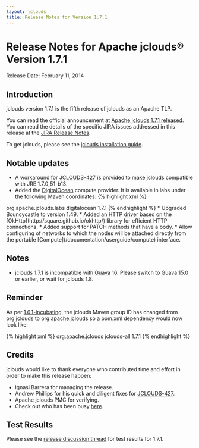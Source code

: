 ```yaml
---
layout: jclouds
title: Release Notes for Version 1.7.1
---
```


Release Notes for Apache jclouds&reg; Version 1.7.1
=========================

Release Date: February 11, 2014

## Introduction

jclouds version 1.7.1 is the fifth release of jclouds as an Apache TLP.

You can read the official announcement at [Apache jclouds 1.7.1 released](http://markmail.org/message/wvskzm356n2mraif). You can read the details of the specific JIRA issues addressed in this release at the [JIRA Release Notes](https://issues.apache.org/jira/browse/JCLOUDS/fixforversion/12325588).

To get jclouds, please see the [jclouds installation guide](/documentation/userguide/installation-guide).

## Notable updates

* A workaround for [JCLOUDS-427](https://issues.apache.org/jira/browse/JCLOUDS-427) is provided to make jclouds compatible with JRE 1.7.0\_51-b13.
* Added the [DigitalOcean](https://www.digitalocean.com) compute provider. It is available in labs under the following Maven coordinates:
{% highlight xml %}
<dependencies>
  <dependency>
    <groupId>org.apache.jclouds.labs</groupId>
    <artifactId>digitalocean</artifactId>
    <version>1.7.1</version>
  </dependency>
</dependencies>
{% endhighlight %}
* Upgraded Bouncycastle to version 1.49.
* Added an HTTP driver based on the [OkHttp](http://square.github.io/okhttp/) library for efficient HTTP connections.
* Added support for PATCH methods that have a body.
* Allow configuring of networks to which the nodes will be attached directly from the portable [Compute](/documentation/userguide/compute) interface.

## Notes

* jclouds 1.7.1 is incompatible with [Guava](https://code.google.com/p/guava-libraries/) 16. Please switch to
Guava 15.0 or earlier, or wait for jclouds 1.8.

## Reminder

As per [1.6.1-incubating](../1.6.1), the jclouds Maven group ID has changed from org.jclouds to org.apache.jclouds so a pom.xml dependency would now look like:

{% highlight xml %}
<dependencies>
  <dependency>
    <groupId>org.apache.jclouds</groupId>
    <artifactId>jclouds-all</artifactId>
    <version>1.7.1</version>
  </dependency>
</dependencies>
{% endhighlight %}

## Credits

jclouds would like to thank everyone who contributed time and effort in order to make this release happen:

  * Ignasi Barrera for managing the release.
  * Andrew Phillips for his quick and diligent fixes for [JCLOUDS-427](https://issues.apache.org/jira/browse/JCLOUDS-427).
  * Apache jclouds PMC for verifying.
  * Check out who has been busy [here](http://www.ohloh.net/p/jclouds/contributors?query=&sort=latest_commit).

## Test Results

Please see the [release discussion thread](http://markmail.org/message/dpfrnkcwvtf5scb7) for test results for 1.7.1.
